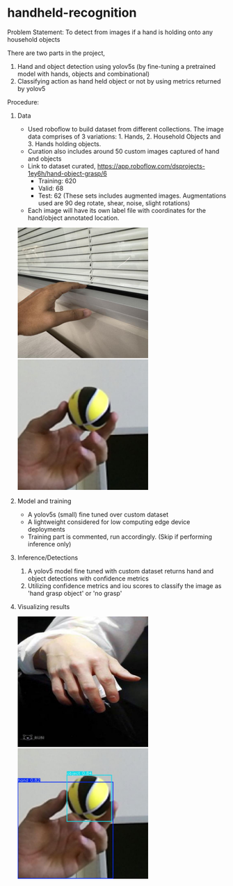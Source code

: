 # handheld-recognition

Problem Statement: To detect from images if a hand is holding onto any household objects 

There are two parts in the project,
1. Hand and object detection using yolov5s (by fine-tuning a pretrained model with hands, objects and combinational)
2. Classifying action as hand held object or not by using metrics returned by yolov5


Procedure:

1. Data

    - Used roboflow to build dataset from different collections. The image data comprises of 3 variations: 1. Hands, 2. Household Objects and 3. Hands holding objects.
    - Curation also includes around 50 custom images captured of hand and objects
    - Link to dataset curated, https://app.roboflow.com/dsprojects-1ey6h/hand-object-grasp/6
        - Training: 620
        - Valid: 68
        - Test: 62
    (These sets includes augmented images. Augmentations used are 90 deg rotate, shear, noise, slight rotations)
    - Each image will have its own label file with coordinates for the hand/object annotated location.

    <img src="datasets/hand_object_grasp_v6/test/images/IMG_1168_JPG.rf.8cb4ea5cb8314bf6aa8b6b91a17820f8.jpg" width="300"/> <img src="datasets/hand_object_grasp_v6/test/images/C_02_31_013_png.rf.8f7be20eb8086e0e51bf5e9e3bac537b.jpg" width="300"/>

2. Model and training

    - A yolov5s (small) fine tuned over custom dataset
    - A lightweight considered for low computing edge device deployments
    - Training part is commented, run accordingly. (Skip if performing inference only)

3. Inference/Detections

    1. A yolov5 model fine tuned with custom dataset returns hand and object detections with confidence metrics
    2. Utilizing confidence metrics and iou scores to classify the image as 'hand grasp object' or 'no grasp'

4. Visualizing results

    <img src="results/detections_2025-08-20_02-18/11IMG__jpg.rf.b75219dff9e769996b4123392258fa98.jpg" width="300"/> <img src="results/detections_2025-08-20_02-18/C_02_31_013_png.rf.8f7be20eb8086e0e51bf5e9e3bac537b.jpg" width="300"/>
